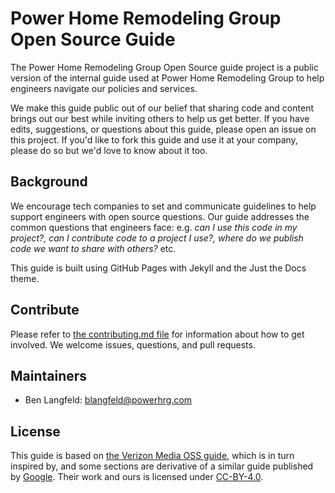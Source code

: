 # Power Home Remodeling Group Open Source Guide

The Power Home Remodeling Group Open Source guide project is a public version of the internal guide used at Power Home Remodeling Group to help engineers navigate our policies and services.

We make this guide public out of our belief that sharing code and content brings out our best while inviting others to help us get better. If you have edits, suggestions, or questions about this guide, please open an issue on this project. If you'd like to fork this guide and use it at your company, please do so but we'd love to know about it too.

## Background

We encourage tech companies to set and communicate guidelines to help support engineers with open source questions. Our guide addresses the common questions that engineers face: e.g. _can I use this code in my project?, can I contribute code to a project I use?, where do we publish code we want to share with others?_ etc.

This guide is built using GitHub Pages with Jekyll and the Just the Docs theme.

## Contribute

Please refer to [the contributing.md file](Contributing.md) for information about how to get involved. We welcome issues, questions, and pull requests.

## Maintainers

- Ben Langfeld: blangfeld@powerhrg.com

## License

This guide is based on [the Verizon Media OSS guide](https://github.com/VerizonMedia/oss-guide), which is in turn inspired by, and some sections are derivative of a similar guide published by [Google](https://opensource.google.com/docs/using/license/). Their work and ours is licensed under [CC-BY-4.0](https://creativecommons.org/licenses/by/4.0/).
